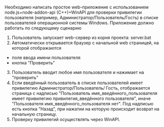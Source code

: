 Необходимо написать простое web-приложение с использованием node.js+node-addon-api (C++)+WinAPI для
проверки привилегии пользователя (например, Администратор/Пользователь/Гость) в списке пользователей
операционной системы Windows.
Приложение должно работать по следующему сценарию
1. Пользователь запускает web-сервер из корня проекта:
   server.bat
2. Автоматически открывается браузер с начальной web страницей, на которой отображаются
- поле ввода имени пользователя
- кнопка "Проверить"
3. Пользователь вводит любое имя пользователя и нажимает на "проверить"
4. Если введённый пользователь в списке пользователей имеет привилегию Администратор/Пользователь/
   Гость, отображается страница с надписью "Пользователь имя_введённого_пользователя имеет привилегию
   привилегия_введённого пользователя", иначе "Пользователя имя_введённого_пользователя нет". Под
   надписью есть кнопка "Назад", при нажатии на которую происходит возврат на начальную страницу.
5. Проверку привилегий осуществлять через WinAPI.